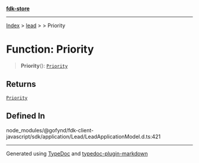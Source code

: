 [**fdk-store**](../../../README.md)
***

[Index](../../../API.md) > [lead](../../README.md) > [<internal>](../README.md) > Priority

# Function: Priority

> **Priority**(): [`Priority`](../type-aliases/type-alias.Priority.md)

## Returns

[`Priority`](../type-aliases/type-alias.Priority.md)

## Defined In

node\_modules/@gofynd/fdk-client-javascript/sdk/application/Lead/LeadApplicationModel.d.ts:421

***
Generated using [TypeDoc](https://typedoc.org/) and [typedoc-plugin-markdown](https://www.npmjs.com/package/typedoc-plugin-markdown)
